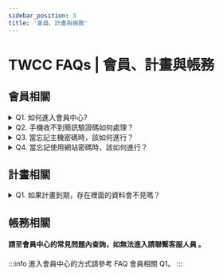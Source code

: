```yaml
---
sidebar_position: 3
title: '會員、計畫與帳務'
---
```


# TWCC FAQs | 會員、計畫與帳務


## 會員相關

<details>

<summary> Q1. 如何進入會員中心?</summary>

進入會員中心之方式，請參考[<ins>此文件</ins>](https://man.twcc.ai/@twccdocs/doc-service-main-zh/https%3A%2F%2Fman.twcc.ai%2F%40twsdocs%2Fhowto-service-access-service-zh)。

</details>

<details>

<summary> Q2. 手機收不到簡訊驗證碼如何處理？</summary>

1. 本中心為了確認會員的身份並認證手機之有效性，必須接收簡訊並輸入驗證碼方能完成申請步驟，詳細處理步驟請參考[<ins>此文件</ins>](https://man.twcc.ai/@twccdocs/doc-service-main-zh/https%3A%2F%2Fman.twcc.ai%2F%40twccdocs%2Fhowo-service-receive-verif-phone-zh)。
2. 如果您門號所屬電信公司未提供線上解除拒收企業簡訊的服務，請致電電信公司請相關人員協助變更作業；變更後不會立即生效，作業生效時間請您洽詢電信公司。

</details>

<details>

<summary> Q3. 當忘記主機密碼時，該如何進行？</summary>

本中心無記錄用戶主機密碼，請您透過服務網重置主機密碼，詳細重置步驟請參考[<ins>此文件</ins>](https://man.twcc.ai/@twccdocs/doc-service-main-zh/https%3A%2F%2Fman.twcc.ai%2F%40twccdocs%2Fguide-service-hostname-pwd-otp-zh#%E9%87%8D%E7%BD%AE%E4%B8%BB%E6%A9%9F%E5%AF%86%E7%A2%BC)。

</details>

<details>

<summary> Q4. 當忘記使用網站密碼時，該如何進行？</summary>

請至服務網站上點選登入完後點選忘記密碼即可，詳細步驟請參考[<ins>此文件</ins>](https://man.twcc.ai/@twccdocs/doc-service-main-zh/https%3A%2F%2Fman.twcc.ai%2F%40twccdocs%2Fguide-service-reset-portal-pwd-zh)。

</details>


## 計畫相關

<details>

<summary> Q1. 如果計畫到期，存在裡面的資料會不見嗎？</summary>

- 高速檔案系統 (HFS) 為個人之空間，因此資料不受計畫期限影響。
- 儲存於雲端物件儲存服務 (COS) 、虛擬磁碟服務 (VDS) 及各計算資源中的資料，**在計畫到期後，請盡快聯絡客服人員詢問相關事宜。**

</details>


## 帳務相關

#### 請至會員中心的常見問題內查詢，如無法進入請聯繫客服人員 。 
:::info
進入會員中心的方式請參考 FAQ 會員相關 Q1。
:::
